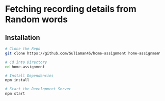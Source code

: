 # Fetching recording details from Random words

## Installation

```sh
# Clone the Repo
git clone https://github.com/Suliaman46/home-assignment home-assignment

# Cd into Directory
cd home-assignment

# Install Dependencies
npm install

# Start the Development Server
npm start
```

